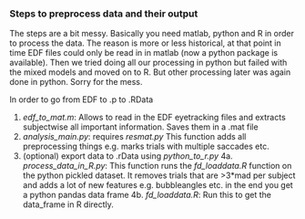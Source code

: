 ### Steps to preprocess data and their output
The steps are a bit messy. Basically you need matlab, python and R in order to process the data. The reason is more or less historical, at that point in time EDF files could only be read in in matlab (now a python package is available). Then we tried doing all our processing in python but failed with the mixed models and moved on to R. But other processing later was again done in python. Sorry for the mess.

In order to go from EDF to .p to .RData
1. *edf_to_mat.m*: Allows to read in the EDF eyetracking files and extracts subjectwise all important information. Saves them in a .mat file
2. *analysis_main.py*: requires *resmat.py* This function adds all preprocessing things e.g. marks trials with multiple saccades etc.
3. (optional) export data to .rData using *python_to_r.py*
4a. *process_data_in_R.py*: This function runs the *fd_loaddata.R* function on the python pickled dataset. It removes trials that are >3*mad per subject and adds a lot of new features e.g. bubbleangles etc. in the end you get a python pandas data frame
4b. *fd_loaddata.R*: Run this to get the data_frame in R directly.

